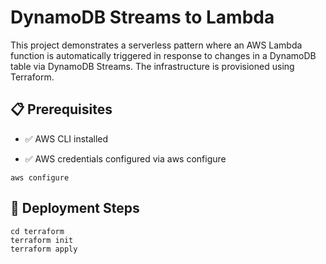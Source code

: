 # DynamoDB Streams to Lambda

This project demonstrates a serverless pattern where an AWS Lambda function is automatically triggered in response to changes in a DynamoDB table via DynamoDB Streams. The infrastructure is provisioned using Terraform.

## 📋 Prerequisites

- ✅ AWS CLI installed

- ✅ AWS credentials configured via aws configure

```
aws configure
```

## 🚀 Deployment Steps
```
cd terraform
terraform init
terraform apply
```